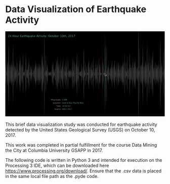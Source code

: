 # Data Visualization of Earthquake Activity 

![Screenshot](https://github.com/nickkunz/earthquakes/blob/master/images/earthquakes_sample_img.gif)

This brief data visualization study was conducted for earthquake activity detected by the United States Geological Survey (USGS) on October 10, 2017.

This work was completed in partial fulfillment for the course Data Mining the City at Columbia University GSAPP in 2017.

The following code is written in Python 3 and intended for execution on the Processing 3 IDE, which can be downloaded here https://www.processing.org/download/. Ensure that the .csv data is placed in the same local file path as the .pyde code. 
